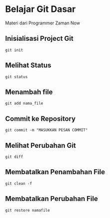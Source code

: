 # Belajar Git Dasar

Materi dari Programmer Zaman Now

## Inisialisasi Project Git

```console
git init
```

## Melihat Status

```console
git status
```

## Menambah file

```console
git add nama_file
```

## Commit ke Repository

```console
git commit -m "MASUKKAN PESAN COMMIT"
```

## Melihat Perubahan Git

```console
git diff
```

## Membatalkan Penambahan File

```console
git clean -f
```

## Membatalkan Perubahan File

```console
git restore namafile
```
